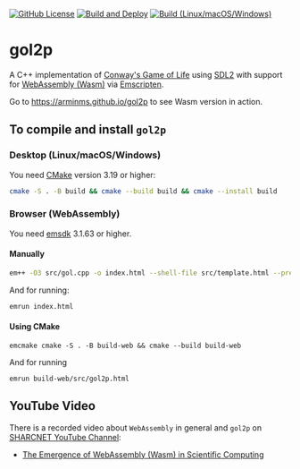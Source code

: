 [![GitHub License](https://img.shields.io/github/license/arminms/gol2p?logo=github&logoColor=lightgrey&color=yellow)](https://github.com/arminms/gol2p/blob/main/LICENSE)
[![Build and Deploy](https://github.com/arminms/gol2p/actions/workflows/wasm.yml/badge.svg)](https://github.com/arminms/gol2p/actions/workflows/wasm.yml)
[![Build (Linux/macOS/Windows)](https://github.com/arminms/gol2p/actions/workflows/cmake-multi-platform.yml/badge.svg)](https://github.com/arminms/gol2p/actions/workflows/cmake-multi-platform.yml)
# gol2p
A C++ implementation of [Conway's Game of Life](https://en.wikipedia.org/wiki/Conway%27s_Game_of_Life) using [SDL2](https://www.libsdl.org/) with support for [WebAssembly (Wasm)](https://en.wikipedia.org/wiki/WebAssembly) via [Emscripten](https://emscripten.org/).

Go to https://arminms.github.io/gol2p to see Wasm version in action.

## To compile and install ``gol2p``
### Desktop (Linux/macOS/Windows)
You need [CMake](https://cmake.org/) version 3.19 or higher:
```bash
cmake -S . -B build && cmake --build build && cmake --install build
```
### Browser (WebAssembly)
You need [emsdk](https://emscripten.org/) 3.1.63 or higher.
#### Manually
```bash
em++ -O3 src/gol.cpp -o index.html --shell-file src/template.html --preload-file src/font.ttf --use-port=sdl2 --use-port=sdl2_ttf -s ALLOW_MEMORY_GROWTH
```
And for running:
```bash
emrun index.html
```
#### Using CMake
```
emcmake cmake -S . -B build-web && cmake --build build-web
```
And for running
```
emrun build-web/src/gol2p.html
```

## YouTube Video
There is a recorded video about `WebAssembly` in general and `gol2p` on [SHARCNET YouTube Channel](https://youtube.sharcnet.ca):

* [The Emergence of WebAssembly (Wasm) in Scientific Computing](https://youtu.be/c4MZPuLog28)
